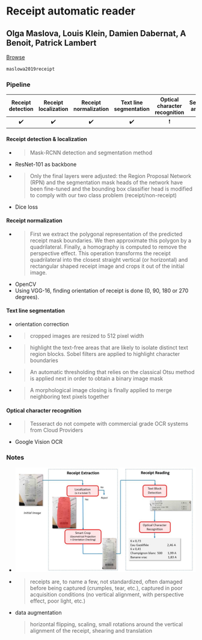 # Receipt automatic reader

## Olga Maslova, Louis Klein, Damien Dabernat, A Benoit, Patrick Lambert

[Browse](https://hal.archives-ouvertes.fr/hal-02196644/document)

```latex
maslowa2019receipt
```



### Pipeline

| Receipt detection | Receipt localization | Receipt normalization | Text line segmentation | Optical character recognition | Semantic analysis |
|:-----------------:|:--------------------:|:---------------------:|:----------------------:|:-----------------------------:|:-----------------:|
| ✔️                | ✔️                   | ✔️                    | ✔️                     | ❗                             | ❌                 |

#### Receipt detection & localization

* > Mask-RCNN detection and segmentation method
* ResNet-101 as backbone
* > Only the final layers were adjusted: the Region Proposal Network (RPN) and the segmentation mask heads of the network have been fine-tuned and the bounding box classifier head is modified to comply with our two class problem (receipt/non-receipt)
* Dice loss

#### Receipt normalization

* > First we extract the polygonal representation of the predicted receipt mask boundaries. We then approximate this polygon by a quadrilateral. Finally, a homography is computed to remove the perspective effect. This operation transforms the receipt quadrilateral into the closest straight vertical (or horizontal) and rectangular shaped receipt image and crops it out of the
  > initial image.
* OpenCV
* Using VGG-16, finding orientation of receipt is done (0, 90, 180 or 270 degrees).

#### Text line segmentation

* orientation correction
* > cropped images are resized to 512 pixel width
* > highlight the text-free areas that are likely to isolate distinct text region blocks. Sobel filters are applied to highlight character boundaries
* > An automatic thresholding that relies on the classical Otsu method is applied next in order to obtain a binary image mask
* > A morphological image closing is finally applied to merge neighboring text pixels together

#### Optical character recognition

- > Tesseract do not compete with commercial grade OCR systems from Cloud Providers
- Google Vision OCR

### Notes

* ![](images/maslowa2019receipt/chain.png)

* > receipts are, to name a few, not standardized, often damaged before being captured (crumples, tear, etc.), captured in poor acquisition conditions (no vertical alignment, with perspective effect, poor light, etc.)

* data augmentation
  
  > horizontal flipping, scaling, small rotations around the vertical alignment of the receipt, shearing and translation
